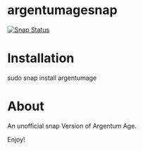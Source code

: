 # argentumagesnap
[![Snap Status](https://build.snapcraft.io/badge/GeorgScheumann/argentumagesnap.svg)](https://build.snapcraft.io/user/GeorgScheumann/argentumagesnap)

# Installation
sudo snap install argentumage


# About

An unofficial snap Version of Argentum Age.

Enjoy!

